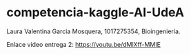 # competencia-kaggle-AI-UdeA
Laura Valentina Garcia Mosquera, 1017275354, Bioingeniería.

Enlace video entrega 2: https://youtu.be/dMlXff-MMIE
